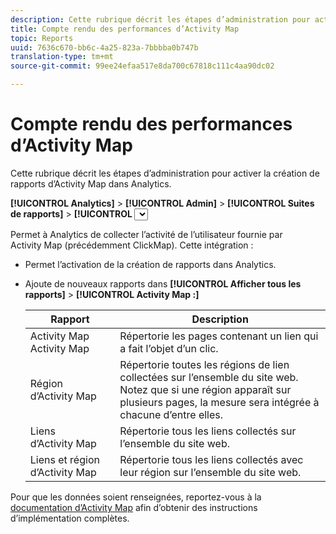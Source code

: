 ```yaml
---
description: Cette rubrique décrit les étapes d’administration pour activer la création de rapports d’Activity Map dans Analytics.
title: Compte rendu des performances d’Activity Map
topic: Reports
uuid: 7636c670-bb6c-4a25-823a-7bbbba0b747b
translation-type: tm+mt
source-git-commit: 99ee24efaa517e8da700c67818c111c4aa90dc02

---
```



# Compte rendu des performances d’Activity Map

Cette rubrique décrit les étapes d’administration pour activer la création de rapports d’Activity Map dans Analytics.

**[!UICONTROL Analytics]** > **[!UICONTROL Admin]** > **[!UICONTROL Suites de rapports]** > **[!UICONTROL <select report suite>]** > **[!UICONTROL Modifier les paramètres]** > **[!UICONTROL Activity Map]** > **[!UICONTROL Compte rendu des performances d’Activity Map]**

Permet à Analytics de collecter l’activité de l’utilisateur fournie par Activity Map (précédemment ClickMap). Cette intégration :

* Permet l’activation de la création de rapports dans Analytics.
* Ajoute de nouveaux rapports dans **[!UICONTROL Afficher tous les rapports]** > **[!UICONTROL Activity Map :]**

   | Rapport | Description |
   |---|---|
   | Activity Map   Activity Map | Répertorie les pages contenant un lien qui a fait l’objet d’un clic. |
   | Région d’Activity Map | Répertorie toutes les régions de lien collectées sur l’ensemble du site web. Notez que si une région apparaît sur plusieurs pages, la mesure sera intégrée à chacune d’entre elles. |
   | Liens d’Activity Map | Répertorie tous les liens collectés sur l’ensemble du site web. |
   | Liens et région d’Activity Map | Répertorie tous les liens collectés avec leur région sur l’ensemble du site web. |

Pour que les données soient renseignées, reportez-vous à la [documentation d’Activity Map](https://marketing.adobe.com/resources/help/fr_FR/analytics/activitymap/) afin d’obtenir des instructions d’implémentation complètes.

